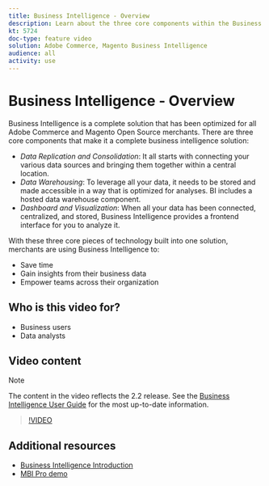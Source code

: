 ```yaml
---
title: Business Intelligence - Overview
description: Learn about the three core components within the Business Intelligence product that provide a complete business intelligence solution.
kt: 5724
doc-type: feature video
solution: Adobe Commerce, Magento Business Intelligence
audience: all
activity: use
---
```


# Business Intelligence - Overview

Business Intelligence is a complete solution that has been optimized for all Adobe Commerce and Magento Open Source merchants. There are three core components that make it a complete business intelligence solution: 

- _Data Replication and Consolidation_: It all starts with connecting your various data sources and bringing them together within a central location.
- _Data Warehousing_: To leverage all your data, it needs to be stored and made accessible in a way that is optimized for analyses. BI includes a hosted data warehouse component. 
- _Dashboard and Visualization_: When all your data has been connected, centralized, and stored, Business Intelligence provides a frontend interface for you to analyze it. 

With these three core pieces of technology built into one solution, merchants are using Business Intelligence to: 

- Save time
- Gain insights from their business data
- Empower teams across their organization

## Who is this video for?

- Business users
- Data analysts

## Video content

>[!NOTE]
>
>The content in the video reflects the 2.2 release. See the [Business Intelligence User Guide](https://docs.magento.com/mbi/) for the most up-to-date information.

>[!VIDEO](https://video.tv.adobe.com/v/35979?quality=12&learn=on)

## Additional resources

- [Business Intelligence Introduction](https://docs.magento.com/mbi/getting-started/getting-started.html)
- [MBI Pro demo](https://support.magento.com/hc/en-us/articles/360016729571)
